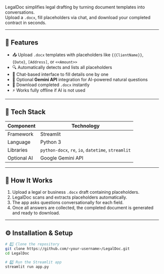 LegalDoc  simplifies legal drafting by turning document templates into conversations.  
Upload a `.docx`, fill placeholders via chat, and download your completed contract in seconds.

---

## 🚀 Features

- 📤 Upload `.docx` templates with placeholders like `{{ClientName}}`, `{Date}`, `[Address]`, or `<<Amount>>`
- 🔍 Automatically detects and lists all placeholders
- 💬 Chat-based interface to fill details one by one
- 🤖 Optional **Gemini API** integration for AI-powered natural questions
- 💾 Download completed `.docx` instantly
- ⚡ Works fully offline if AI is not used

---

## 🧱 Tech Stack

| Component | Technology |
|------------|-------------|
| Framework | Streamlit |
| Language | Python 3 |
| Libraries | `python-docx`, `re`, `io`, `datetime`, `streamlit` |
| Optional AI | Google Gemini API |

---

## 🧩 How It Works

1. Upload a legal or business `.docx` draft containing placeholders.  
2. LegalDoc scans and extracts placeholders automatically.  
3. The app asks questions conversationally for each field.  
4. Once all answers are collected, the completed document is generated and ready to download.  

---

## ⚙️ Installation & Setup

```bash
# 1️⃣ Clone the repository
git clone https://github.com/<your-username>/LegalDoc.git
cd LegalDoc

# 2️⃣ Run the Streamlit app
streamlit run app.py
